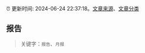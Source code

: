 :alarm_clock: 更新时间: 2024-06-24 22:37:18。[文章来源](/README.md)、[文章分类](/TAGS.md)

## 报告


> 关键字：`报告`、`月报`



